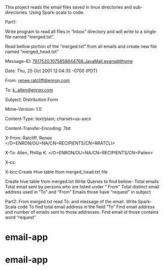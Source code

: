 This project reads the email files saved in linux directories and sub-directories.
Using Spark-scala to code.


Part1:

Write program to read all files in  “Inbox” directory and will write to a single file named “merged.txt”.

Read  bellow  portion of the “merged.txt”  from all emails and create new file named “merged_head.txt”

Message-ID: <7617520.1075858644768.JavaMail.evans@thyme>

Date: Thu, 25 Oct 2001 12:04:35 -0700 (PDT)

From: renee.ratcliff@enron.com

To: k..allen@enron.com

Subject: Distribution Form

Mime-Version: 1.0

Content-Type: text/plain; charset=us-ascii

Content-Transfer-Encoding: 7bit

X-From: Ratcliff, Renee </O=ENRON/OU=NA/CN=RECIPIENTS/CN=RRATCLI>

X-To: Allen, Phillip K. </O=ENRON/OU=NA/CN=RECIPIENTS/CN=Pallen>

X-cc:

X-bcc:Create Hive table from merged_head.txt file






Create hive table from merged.txt
Write Queries to find bellow-
Total emails
Total email sent by persons who are listed  under ” From”
Total distinct email address used in “To” and “From”
Emails those have “request” in subject

Part2:
From merged.txt read To: and message of the email.
Write Spark-Scala code
To find total email address in the field “To”
Find email address and number of emails sent to those addresses.
Find email id those contains word “request”
# email-app
# email-app
